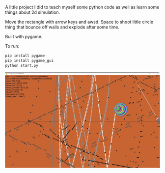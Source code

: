 A little project I did to teach myself some python code as well as learn some things about 2d simulation.

Move the rectangle with arrow keys and awsd. Space to shoot little circle thing that bounce off walls and explode after some time.

Built with pygame.

To run:

```commandline
pip install pygame
pip install pygame_gui
python start.py
```

![7500 bullets](img/eg-1.JPG)